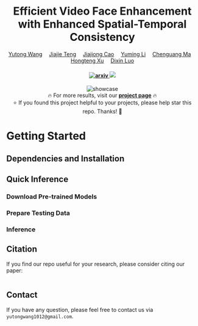 <div align="center">

<h1>Efficient Video Face Enhancement with Enhanced Spatial-Temporal Consistency</h1>
<div>
    <a href='https://yutongwang1012.github.io/' target='_blank'>Yutong Wang</a>&emsp;
    <a href='https://openreview.net/profile?id=~Jiajie_Teng1' target='_blank'>Jiajie Teng</a>&emsp;
    <a href='https://openreview.net/profile?id=~Jiajiong_Cao1' target='_blank'>Jiajiong Cao</a>&emsp;
    <a href='https://openreview.net/profile?id=~Yuming_Li5' target='_blank'>Yuming Li</a>&emsp;
    <a href='https://openreview.net/profile?id=~Chenguang_Ma3' target='_blank'>Chenguang Ma</a>&emsp;
    <a href='https://hongtengxu.github.io/' target='_blank'>Hongteng Xu</a>&emsp;
    <a href='https://dixinluo.github.io/' target='_blank'>Dixin Luo</a>
</div>

<div>
    <h4 align="center">
        <a href="https://arxiv.org/abs/2411.16468" target='_blank'>
        <img src='https://img.shields.io/badge/arXiv-2411.16468-red?style=flat&logo=arXiv&logoColor=red' alt='arxiv'>
        </a>
        <a href="https://hhhh1138.github.io/project-page-BFVR-STC/" target='_blank'>
        <img src="https://img.shields.io/badge/🐳Webpage-Project%20Page-blue">
        </a>
        </a>
    </h4>
</div>

<p align="center">
  <img src="./assets/images/KEEP_showcase.gif" alt="showcase">
  <br>
  🔥 For more results, visit our <a href="https://hhhh1138.github.io/project-page-BFVR-STC/"><strong>project page</strong></a> 🔥
  <br>
  ⭐ If you found this project helpful to your projects, please help star this repo. Thanks! 🤗
</p>

</div>

# Getting Started

## Dependencies and Installation

## Quick Inference

### Download Pre-trained Models

### Prepare Testing Data

### Inference

## Citation

   If you find our repo useful for your research, please consider citing our paper:

   ```bibtex

   ```
## Contact

If you have any question, please feel free to contact us via `yutongwang1012@gmail.com`.



